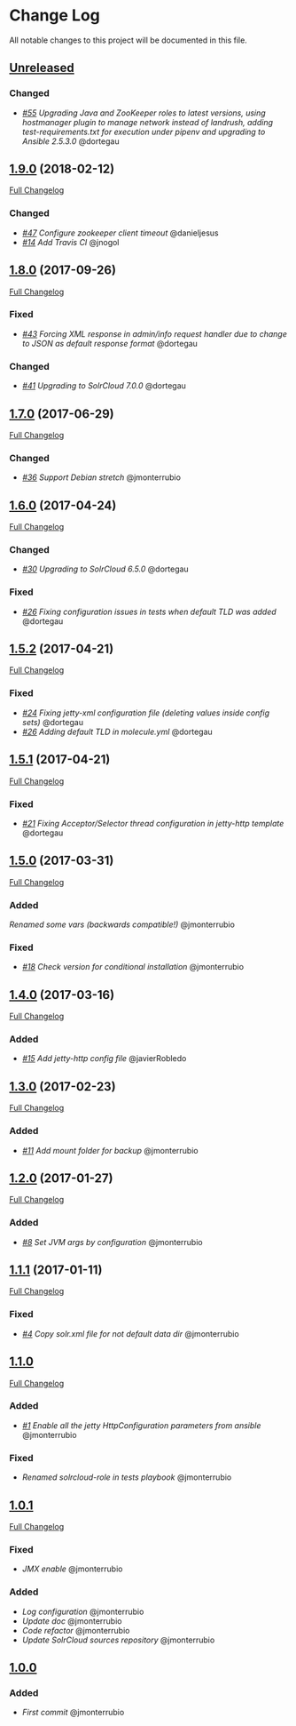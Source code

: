 # Change Log
All notable changes to this project will be documented in this file.

## [Unreleased](https://github.com/idealista/solrcloud-role/tree/develop)
### Changed
- *[#55](https://github.com/idealista/solrcloud-role/issues/55) Upgrading Java and ZooKeeper roles to latest versions, using hostmanager plugin to manage network instead of landrush, adding test-requirements.txt for execution under pipenv and upgrading to Ansible 2.5.3.0* @dortegau

## [1.9.0](https://github.com/idealista/solrcloud-role/tree/1.9.0) (2018-02-12)
[Full Changelog](https://github.com/idealista/solrcloud-role/compare/1.8.0...1.9.0)
### Changed
- *[#47](https://github.com/idealista/solrcloud-role/issues/47) Configure zookeeper client timeout* @danieljesus
- *[#14](https://github.com/idealista/solrcloud-role/issues/14) Add Travis CI* @jnogol

## [1.8.0](https://github.com/idealista/solrcloud-role/tree/1.8.0) (2017-09-26)
[Full Changelog](https://github.com/idealista/solrcloud-role/compare/1.7.0...1.8.0)

### Fixed
- *[#43](https://github.com/idealista/solrcloud-role/issues/43) Forcing XML response in admin/info request handler due to change to JSON as default response format* @dortegau

### Changed
- *[#41](https://github.com/idealista/solrcloud-role/issues/41) Upgrading to SolrCloud 7.0.0* @dortegau

## [1.7.0](https://github.com/idealista/solrcloud-role/tree/1.7.0) (2017-06-29)
[Full Changelog](https://github.com/idealista/solrcloud-role/compare/1.6.0...1.7.0)

### Changed
- *[#36](https://github.com/idealista/solrcloud-role/issues/36) Support Debian stretch* @jmonterrubio


## [1.6.0](https://github.com/idealista/solrcloud-role/tree/1.6.0) (2017-04-24)
[Full Changelog](https://github.com/idealista/solrcloud-role/compare/1.5.2...1.6.0)

### Changed
- *[#30](https://github.com/idealista/solrcloud-role/issues/30) Upgrading to SolrCloud 6.5.0* @dortegau

### Fixed
- *[#26](https://github.com/idealista/solrcloud-role/issues/26) Fixing configuration issues in tests when default TLD was added* @dortegau


## [1.5.2](https://github.com/idealista/solrcloud-role/tree/1.5.2) (2017-04-21)
[Full Changelog](https://github.com/idealista/solrcloud-role/compare/1.5.1...1.5.2)

### Fixed
- *[#24](https://github.com/idealista/solrcloud-role/issues/24) Fixing jetty-xml configuration file (deleting values inside config sets)* @dortegau
- *[#26](https://github.com/idealista/solrcloud-role/issues/26) Adding default TLD in molecule.yml* @dortegau

## [1.5.1](https://github.com/idealista/solrcloud-role/tree/1.5.1) (2017-04-21)
[Full Changelog](https://github.com/idealista/solrcloud-role/compare/1.5.0...1.5.1)

### Fixed
- *[#21](https://github.com/idealista/solrcloud-role/issues/21) Fixing Acceptor/Selector thread configuration in jetty-http template* @dortegau

## [1.5.0](https://github.com/idealista/solrcloud-role/tree/1.5.0) (2017-03-31)
[Full Changelog](https://github.com/idealista/solrcloud-role/compare/1.4.0...1.5.0)

### Added
*Renamed some vars (backwards compatible!)* @jmonterrubio

### Fixed
- *[#18](https://github.com/idealista/solrcloud-role/issues/18) Check version for conditional installation* @jmonterrubio

## [1.4.0](https://github.com/idealista/solrcloud-role/tree/1.4.0) (2017-03-16)
[Full Changelog](https://github.com/idealista/solrcloud-role/compare/1.3.0...1.4.0)

### Added
- *[#15](https://github.com/idealista/solrcloud-role/issues/15) Add jetty-http config file* @javierRobledo

## [1.3.0](https://github.com/idealista/solrcloud-role/tree/1.3.0) (2017-02-23)
[Full Changelog](https://github.com/idealista/solrcloud-role/compare/1.2.0...1.3.0)

### Added
- *[#11](https://github.com/idealista/solrcloud-role/issues/11) Add mount folder for backup* @jmonterrubio

## [1.2.0](https://github.com/idealista/solrcloud-role/tree/1.2.0) (2017-01-27)
[Full Changelog](https://github.com/idealista/solrcloud-role/compare/1.1.1...1.2.0)

### Added
- *[#8](https://github.com/idealista/solrcloud-role/issues/8) Set JVM args by configuration* @jmonterrubio

## [1.1.1](https://github.com/idealista/solrcloud-role/tree/1.1.1) (2017-01-11)
[Full Changelog](https://github.com/idealista/solrcloud-role/compare/1.1.0...1.1.1)

### Fixed
- *[#4](https://github.com/idealista/solrcloud-role/issues/4) Copy solr.xml file for not default data dir* @jmonterrubio

## [1.1.0](https://github.com/idealista/solrcloud-role/tree/1.1.0)
[Full Changelog](https://github.com/idealista/solrcloud-role/compare/1.0.1...1.1.0)

### Added
- *[#1](https://github.com/idealista/solrcloud-role/issues/1) Enable all the jetty HttpConfiguration parameters from ansible* @jmonterrubio

### Fixed
- *Renamed solrcloud-role in tests playbook* @jmonterrubio

## [1.0.1](https://github.com/idealista/solrcloud-role/tree/1.0.1)
[Full Changelog](https://github.com/idealista/solrcloud-role/compare/1.0.0...1.0.1)

### Fixed
- *JMX enable* @jmonterrubio

### Added
- *Log configuration* @jmonterrubio
- *Update doc* @jmonterrubio
- *Code refactor* @jmonterrubio
- *Update SolrCloud sources repository* @jmonterrubio

## [1.0.0](https://github.com/idealista/solrcloud-role/tree/1.0.0)
### Added
- *First commit* @jmonterrubio
